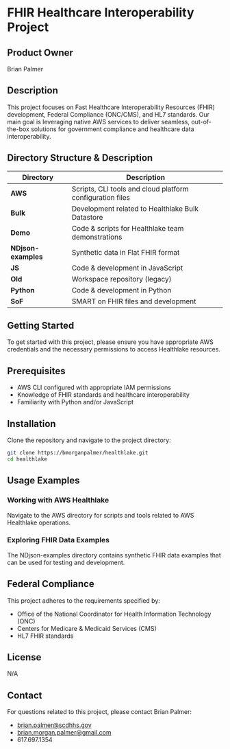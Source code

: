 # FHIR Healthcare Interoperability Project

## Product Owner
Brian Palmer

## Description
This project focuses on Fast Healthcare Interoperability Resources (FHIR) development, Federal Compliance (ONC/CMS), and HL7 standards. Our main goal is leveraging native AWS services to deliver seamless, out-of-the-box solutions for government compliance and healthcare data interoperability.

## Directory Structure & Description

| Directory | Description |
|-----------|-------------|
| **AWS** | Scripts, CLI tools and cloud platform configuration files |
| **Bulk** | Development related to Healthlake Bulk Datastore |
| **Demo** | Code & scripts for Healthlake team demonstrations |
| **NDjson-examples** | Synthetic data in Flat FHIR format |
| **JS** | Code & development in JavaScript |
| **Old** | Workspace repository (legacy) |
| **Python** | Code & development in Python |
| **SoF** | SMART on FHIR files and development |

## Getting Started

To get started with this project, please ensure you have appropriate AWS credentials and the necessary permissions to access Healthlake resources.

## Prerequisites

- AWS CLI configured with appropriate IAM permissions
- Knowledge of FHIR standards and healthcare interoperability
- Familiarity with Python and/or JavaScript

## Installation

Clone the repository and navigate to the project directory:

```bash
git clone https://bmorganpalmer/healthlake.git
cd healthlake
```

## Usage Examples

### Working with AWS Healthlake

Navigate to the AWS directory for scripts and tools related to AWS Healthlake operations.

### Exploring FHIR Data Examples

The NDjson-examples directory contains synthetic FHIR data examples that can be used for testing and development.


## Federal Compliance

This project adheres to the requirements specified by:
- Office of the National Coordinator for Health Information Technology (ONC)
- Centers for Medicare & Medicaid Services (CMS)
- HL7 FHIR standards

## License

N/A

## Contact

For questions related to this project, please contact Brian Palmer:
- brian.palmer@scdhhs.gov
- brian.morgan.palmer@gmail.com
- 617.697.1354
